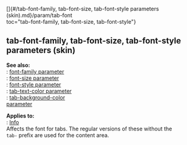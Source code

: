 []{#/tab-font-family, tab-font-size, tab-font-style parameters (skin).md}/param/tab-font    
toc="tab-font-family, tab-font-size, tab-font-style"}    
## tab-font-family, tab-font-size, tab-font-style parameters (skin)    
**See also:**    
:   [font-family parameter](/%7Bskin%7D/param/font-family)    
:   [font-size parameter](/%7Bskin%7D/param/font-size)    
:   [font-style parameter](/%7Bskin%7D/param/font-style)    
:   [tab-text-color parameter](/%7Bskin%7D/param/tab-text-color)    
:   [tab-background-color    
    parameter](/%7Bskin%7D/param/tab-background-color)    
<!-- -->    
**Applies to:**    
:   [Info](/%7Bskin%7D/control/info)    
Affects the font for tabs. The regular versions of these without the    
`tab-` prefix are used for the content area.  
